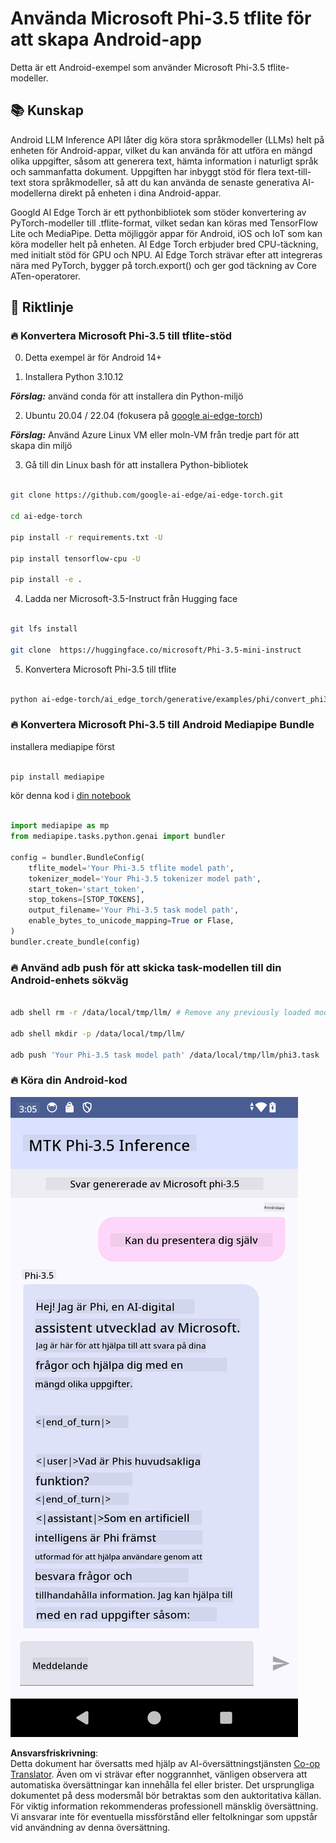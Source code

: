 <!--
CO_OP_TRANSLATOR_METADATA:
{
  "original_hash": "c4fe7f589d179be96a5577b0b8cba6aa",
  "translation_date": "2025-05-09T18:49:05+00:00",
  "source_file": "md/02.Application/01.TextAndChat/Phi3/UsingPhi35TFLiteCreateAndroidApp.md",
  "language_code": "sv"
}
-->
# **Använda Microsoft Phi-3.5 tflite för att skapa Android-app**

Detta är ett Android-exempel som använder Microsoft Phi-3.5 tflite-modeller.

## **📚 Kunskap**

Android LLM Inference API låter dig köra stora språkmodeller (LLMs) helt på enheten för Android-appar, vilket du kan använda för att utföra en mängd olika uppgifter, såsom att generera text, hämta information i naturligt språk och sammanfatta dokument. Uppgiften har inbyggt stöd för flera text-till-text stora språkmodeller, så att du kan använda de senaste generativa AI-modellerna direkt på enheten i dina Android-appar.

Googld AI Edge Torch är ett pythonbibliotek som stöder konvertering av PyTorch-modeller till .tflite-format, vilket sedan kan köras med TensorFlow Lite och MediaPipe. Detta möjliggör appar för Android, iOS och IoT som kan köra modeller helt på enheten. AI Edge Torch erbjuder bred CPU-täckning, med initialt stöd för GPU och NPU. AI Edge Torch strävar efter att integreras nära med PyTorch, bygger på torch.export() och ger god täckning av Core ATen-operatorer.

## **🪬 Riktlinje**

### **🔥 Konvertera Microsoft Phi-3.5 till tflite-stöd**

0. Detta exempel är för Android 14+

1. Installera Python 3.10.12

***Förslag:*** använd conda för att installera din Python-miljö

2. Ubuntu 20.04 / 22.04 (fokusera på [google ai-edge-torch](https://github.com/google-ai-edge/ai-edge-torch))

***Förslag:*** Använd Azure Linux VM eller moln-VM från tredje part för att skapa din miljö

3. Gå till din Linux bash för att installera Python-bibliotek

```bash

git clone https://github.com/google-ai-edge/ai-edge-torch.git

cd ai-edge-torch

pip install -r requirements.txt -U 

pip install tensorflow-cpu -U

pip install -e .

```

4. Ladda ner Microsoft-3.5-Instruct från Hugging face

```bash

git lfs install

git clone  https://huggingface.co/microsoft/Phi-3.5-mini-instruct

```

5. Konvertera Microsoft Phi-3.5 till tflite

```bash

python ai-edge-torch/ai_edge_torch/generative/examples/phi/convert_phi3_to_tflite.py --checkpoint_path  Your Microsoft Phi-3.5-mini-instruct path --tflite_path Your Microsoft Phi-3.5-mini-instruct tflite path  --prefill_seq_len 1024 --kv_cache_max_len 1280 --quantize True

```

### **🔥 Konvertera Microsoft Phi-3.5 till Android Mediapipe Bundle**

installera mediapipe först

```bash

pip install mediapipe

```

kör denna kod i [din notebook](../../../../../../code/09.UpdateSamples/Aug/Android/convert/convert_phi.ipynb)

```python

import mediapipe as mp
from mediapipe.tasks.python.genai import bundler

config = bundler.BundleConfig(
    tflite_model='Your Phi-3.5 tflite model path',
    tokenizer_model='Your Phi-3.5 tokenizer model path',
    start_token='start_token',
    stop_tokens=[STOP_TOKENS],
    output_filename='Your Phi-3.5 task model path',
    enable_bytes_to_unicode_mapping=True or Flase,
)
bundler.create_bundle(config)

```

### **🔥 Använd adb push för att skicka task-modellen till din Android-enhets sökväg**

```bash

adb shell rm -r /data/local/tmp/llm/ # Remove any previously loaded models

adb shell mkdir -p /data/local/tmp/llm/

adb push 'Your Phi-3.5 task model path' /data/local/tmp/llm/phi3.task

```

### **🔥 Köra din Android-kod**

![demo](../../../../../../translated_images/demo.8981711efb5a9cee5dcd835f66b3b31b94b4f3e527300e15a98a0d48863b9fbd.sv.png)

**Ansvarsfriskrivning**:  
Detta dokument har översatts med hjälp av AI-översättningstjänsten [Co-op Translator](https://github.com/Azure/co-op-translator). Även om vi strävar efter noggrannhet, vänligen observera att automatiska översättningar kan innehålla fel eller brister. Det ursprungliga dokumentet på dess modersmål bör betraktas som den auktoritativa källan. För viktig information rekommenderas professionell mänsklig översättning. Vi ansvarar inte för eventuella missförstånd eller feltolkningar som uppstår vid användning av denna översättning.